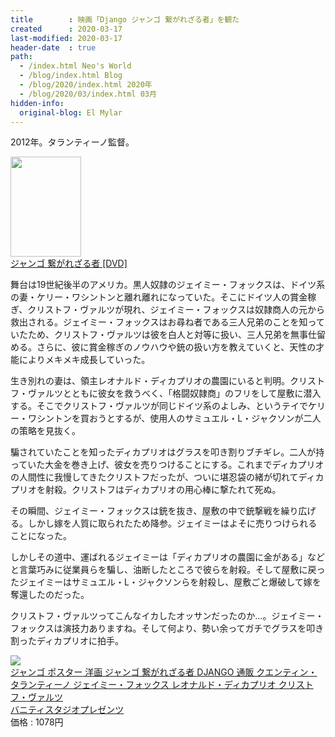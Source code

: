 ```yaml
---
title        : 映画「Django ジャンゴ 繋がれざる者」を観た
created      : 2020-03-17
last-modified: 2020-03-17
header-date  : true
path:
  - /index.html Neo's World
  - /blog/index.html Blog
  - /blog/2020/index.html 2020年
  - /blog/2020/03/index.html 03月
hidden-info:
  original-blog: El Mylar
---
```


2012年。タランティーノ監督。

<div class="ad-amazon">
  <div class="ad-amazon-image">
    <a href="https://www.amazon.co.jp/dp/B00FQ6GSTK?tag=neos21-22&amp;linkCode=osi&amp;th=1&amp;psc=1">
      <img src="https://m.media-amazon.com/images/I/51Al7YrGNlL._SL160_.jpg" width="113" height="160">
    </a>
  </div>
  <div class="ad-amazon-info">
    <div class="ad-amazon-title">
      <a href="https://www.amazon.co.jp/dp/B00FQ6GSTK?tag=neos21-22&amp;linkCode=osi&amp;th=1&amp;psc=1">ジャンゴ 繋がれざる者 [DVD]</a>
    </div>
  </div>
</div>

舞台は19世紀後半のアメリカ。黒人奴隷のジェイミー・フォックスは、ドイツ系の妻・ケリー・ワシントンと離れ離れになっていた。そこにドイツ人の賞金稼ぎ、クリストフ・ヴァルツが現れ、ジェイミー・フォックスは奴隷商人の元から救出される。ジェイミー・フォックスはお尋ね者である三人兄弟のことを知っていたため、クリストフ・ヴァルツは彼を白人と対等に扱い、三人兄弟を無事仕留める。さらに、彼に賞金稼ぎのノウハウや銃の扱い方を教えていくと、天性の才能によりメキメキ成長していった。

生き別れの妻は、領主レオナルド・ディカプリオの農園にいると判明。クリストフ・ヴァルツとともに彼女を救うべく、「格闘奴隷商」のフリをして屋敷に潜入する。そこでクリストフ・ヴァルツが同じドイツ系のよしみ、というテイでケリー・ワシントンを買おうとするが、使用人のサミュエル・L・ジャクソンが二人の策略を見抜く。

騙されていたことを知ったディカプリオはグラスを叩き割りブチギレ。二人が持っていた大金を巻き上げ、彼女を売りつけることにする。これまでディカプリオの人間性に我慢してきたクリストフだったが、ついに堪忍袋の緒が切れてディカプリオを射殺。クリストフはディカプリオの用心棒に撃たれて死ぬ。

その瞬間、ジェイミー・フォックスは銃を抜き、屋敷の中で銃撃戦を繰り広げる。しかし嫁を人質に取られたため降参。ジェイミーはよそに売りつけられることになった。

しかしその道中、運ばれるジェイミーは「ディカプリオの農園に金がある」などと言葉巧みに従業員らを騙し、油断したところで彼らを射殺。そして屋敷に戻ったジェイミーはサミュエル・L・ジャクソンらを射殺し、屋敷ごと爆破して嫁を奪還したのだった。

クリストフ・ヴァルツってこんなイカしたオッサンだったのか…。ジェイミー・フォックスは演技力ありますね。そして何より、勢い余ってガチでグラスを叩き割ったディカプリオに拍手。

<div class="ad-rakuten">
  <div class="ad-rakuten-image">
    <a href="https://hb.afl.rakuten.co.jp/hgc/g00rems2.waxyc912.g00rems2.waxyd2bb/?pc=https%3A%2F%2Fitem.rakuten.co.jp%2Fvanitystudiopresents%2F7716c-364%2F&amp;m=http%3A%2F%2Fm.rakuten.co.jp%2Fvanitystudiopresents%2Fi%2F10011753%2F">
      <img src="https://thumbnail.image.rakuten.co.jp/@0_mall/vanitystudiopresents/cabinet/7716c-364.jpg?_ex=128x128">
    </a>
  </div>
  <div class="ad-rakuten-info">
    <div class="ad-rakuten-title">
      <a href="https://hb.afl.rakuten.co.jp/hgc/g00rems2.waxyc912.g00rems2.waxyd2bb/?pc=https%3A%2F%2Fitem.rakuten.co.jp%2Fvanitystudiopresents%2F7716c-364%2F&amp;m=http%3A%2F%2Fm.rakuten.co.jp%2Fvanitystudiopresents%2Fi%2F10011753%2F">ジャンゴ ポスター 洋画 ジャンゴ 繋がれざる者 DJANGO 通販 クエンティン・タランティーノ ジェイミー・フォックス レオナルド・ディカプリオ クリストフ・ヴァルツ</a>
    </div>
    <div class="ad-rakuten-shop">
      <a href="https://hb.afl.rakuten.co.jp/hgc/g00rems2.waxyc912.g00rems2.waxyd2bb/?pc=https%3A%2F%2Fwww.rakuten.co.jp%2Fvanitystudiopresents%2F&amp;m=http%3A%2F%2Fm.rakuten.co.jp%2Fvanitystudiopresents%2F">バニティスタジオプレゼンツ</a>
    </div>
    <div class="ad-rakuten-price">価格 : 1078円</div>
  </div>
</div>
